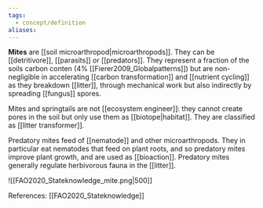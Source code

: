 ```yaml
---
tags:
  - concept/definition
aliases:
---
```

**Mites** are [[soil microarthropod|microarthropods]]. They can be [[detritivore]], [[parasits]] or [[predators]]. They represent a fraction of the soils carbon conten (4% [[Fierer2009_Globalpatterns]]) but are non-negligible in accelerating [[carbon transformation]] and [[nutrient cycling]] as they breakdown [[litter]], through mechanical work but also indirectly by spreading [[fungus]] spores.

Mites and springtails are not [[ecosystem engineer]]: they cannot create pores in the soil but only use them as [[biotope|habitat]]. They are classified as [[litter transformer]].

Predatory mites feed of [[nematode]] and other microarthropods. They in particular eat nematodes that feed on plant roots, and so predatory mites improve plant growth, and are used as [[bioaction]]. Predatory mites generally regulate herbivorous fauna in the [[litter]].

![[FAO2020_Stateknowledge_mite.png|500]]

References:
[[FAO2020_Stateknowledge]]
